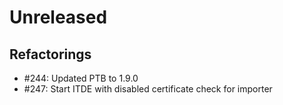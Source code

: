 # Unreleased

## Refactorings

 - #244: Updated PTB to 1.9.0
 - #247: Start ITDE with disabled certificate check for importer